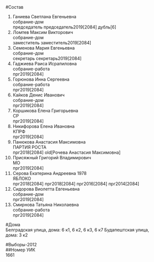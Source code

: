#Состав  
1. Ганиева Светлана Евгеньевна  
    собрание-дом  
    председатель председатель2019[2084] дубль[6]  
2. Ломтев Максим Викторович  
    собрание-дом  
    заместитель заместитель2019[2084]  
3. Семенова Мария Евгеньевна  
    собрание-дом  
    секретарь секретарь2019[2084]  
4. Гаджиева Раиса Исрапиловна  
    собрание-работа  
    прг2019[2084]  
5. Горюнова Инна Сергеевна  
    собрание-работа  
    прг2019[2084]  
6. Кайков Денис Иванович  
    собрание-дом  
    прг2019[2084]  
7. Коршикова Елена Григорьевна  
    СР  
    прг2019[2084]  
8. Никифорова Елена Ивановна  
    КПРФ  
    прг2019[2084]  
9. Панюкова Анастасия Максимовна  
    ПАРТИЯ РОСТА  
    прг2018[2084] old[Рочева Анастасия Максимовна]  
10. Присяжный Григорий Владимирович  
    МО  
    прг2019[2084]  
11. Серова Екатерина Андреевна 1978  
    ЯБЛОКО  
    прг2018[2084] прг2018[2084] прг2016[2084] прг2014[2084]  
12. Сидорова Виолетта Евгеньевна  
    собрание-дом  
    прг2019[2084]  
13. Смирнова Татьяна Николаевна  
    собрание-работа  
    прг2019[2084]  

#Дома  
Белградская улица, дома: 6 к1, 6 к2, 6 к3, 6 к7 Будапештская улица, дома: 3 к2  
  
#Выборы-2012  
##Номер УИК  
1661  
